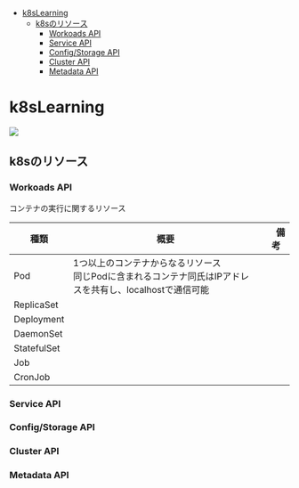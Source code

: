   
  
- [k8sLearning](#k8slearning )
  - [k8sのリソース](#k8sのリソース )
    - [Workoads API](#workoads-api )
    - [Service API](#service-api )
    - [Config/Storage API](#configstorage-api )
    - [Cluster API](#cluster-api )
    - [Metadata API](#metadata-api )
  
# k8sLearning
  
<div id="top"></div>
  
<p style="display: inline">
<img src="https://img.shields.io/badge/-Kubernetes-326CE5.svg?logo=kubernetes&style=plastic">
</p>
  
## k8sのリソース
  
### Workoads API
  
  
コンテナの実行に関するリソース
  
|  種類  |  概要 |　備考 |
| ---- | ---- | ---- |
| Pod   | 1つ以上のコンテナからなるリソース<br> 同じPodに含まれるコンテナ同氏はIPアドレスを共有し、localhostで通信可能|
|  ReplicaSet  |   |
| Deployment |   |
| DaemonSet |   |
| StatefulSet |   |
| Job |   |
| CronJob |  |
  
  
### Service API
  
  
  
  
### Config/Storage API
  
  
  
  
### Cluster API
  
  
  
  
### Metadata API
  
  
  
  
  
  
  
  
  
  
  
  
  
  
  
  
  
  
  
  